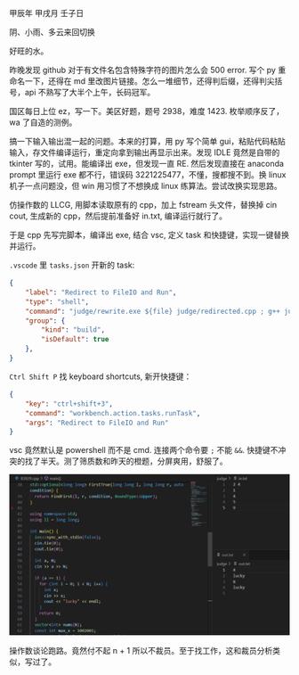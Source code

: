 甲辰年 甲戌月 壬子日

阴、小雨、多云来回切换

好旺的水。

昨晚发现 github 对于有文件名包含特殊字符的图片怎么会 500 error. 写个 py 重命名一下，还得在 md 里改图片链接。怎么一堆细节，还得判后缀，还得判尖括号，api 不熟写了大半个上午，长码冠军。

国区每日上位 ez，写一下。美区好题，题号 2938，难度 1423. 枚举顺序反了，wa 了自造的测例。

搞一下输入输出混一起的问题。本来的打算，用 py 写个简单 gui，粘贴代码粘贴输入，存文件编译运行，重定向拿到输出再显示出来。发现 IDLE 竟然是自带的 tkinter 写的，试用。能编译出 exe，但发现一直 RE. 然后发现直接在 anaconda prompt 里运行 exe 都不行，错误码 3221225477，不懂，搜都搜不到。换 linux 机子一点问题没，但 win 用习惯了不想换成 linux 练算法。尝试改换实现思路。

仿操作数的 LLCG, 用脚本读取原有的 cpp，加上 fstream 头文件，替换掉 cin cout, 生成新的 cpp，然后提前准备好 in.txt, 编译运行就行了。

于是 cpp 先写完脚本，编译出 exe, 结合 vsc, 定义 task 和快捷键，实现一键替换并运行。

`.vscode` 里 `tasks.json` 开新的 task:
```json
{
    "label": "Redirect to FileIO and Run",
    "type": "shell",
    "command": "judge/rewrite.exe ${file} judge/redirected.cpp ; g++ judge/redirected.cpp -std=c++23 -O2 -o judge/redirected.exe ; cd ./judge ; ./redirected.exe",
    "group": {
        "kind": "build",
        "isDefault": true
    },
}
```

`Ctrl Shift P` 找 keyboard shortcuts, 新开快捷键：
```json
{
    "key": "ctrl+shift+3",
    "command": "workbench.action.tasks.runTask",
    "args": "Redirect to FileIO and Run"
}
```

vsc 竟然默认是 powershell 而不是 cmd. 连接两个命令要 `;` 不能 `&&`. 快捷键不冲突的找了半天。测了筛质数和昨天的橙题，分屏爽用，舒服了。

![alt text](image_00.png)

操作数谈论跑路。竟然付不起 n + 1 所以不裁员。至于找工作，这和裁员分析类似，写过了。